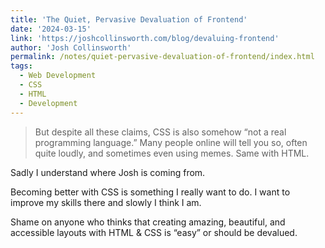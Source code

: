 ```yaml
---
title: 'The Quiet, Pervasive Devaluation of Frontend'
date: '2024-03-15'
link: 'https://joshcollinsworth.com/blog/devaluing-frontend'
author: 'Josh Collinsworth'
permalink: /notes/quiet-pervasive-devaluation-of-frontend/index.html
tags:
  - Web Development
  - CSS
  - HTML
  - Development
---
```


> But despite all these claims, CSS is also somehow “not a real programming language.” Many people online will tell you so, often quite loudly, and sometimes even using memes. Same with HTML.

Sadly I understand where Josh is coming from.

Becoming better with CSS is something I really want to do. I want to improve my skills there and slowly I think I am.

Shame on anyone who thinks that creating amazing, beautiful, and accessible layouts with HTML & CSS is “easy” or should be devalued.